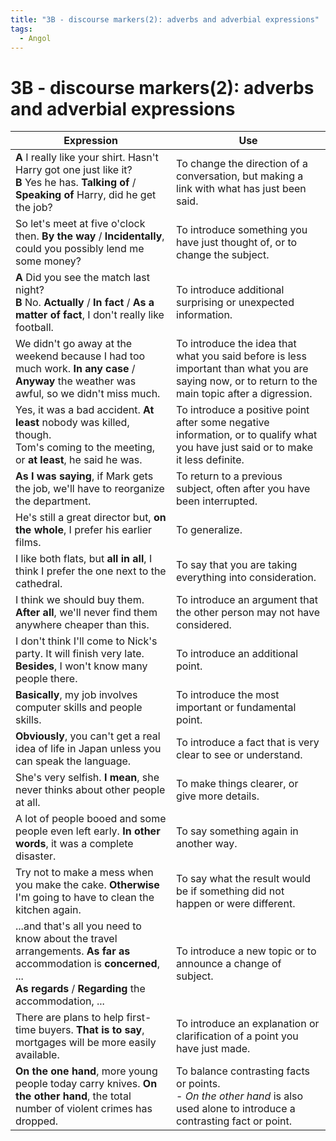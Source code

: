 ```yaml
---
title: "3B - discourse markers(2): adverbs and adverbial expressions"
tags:
  - Angol
---
```


# 3B - discourse markers(2): adverbs and adverbial expressions

| Expression                                                                                                                                                                   | Use                                                                                                                                                |
| ---------------------------------------------------------------------------------------------------------------------------------------------------------------------------- | -------------------------------------------------------------------------------------------------------------------------------------------------- |
| **A** I really like your shirt. Hasn't Harry got one just like it?<br>**B** Yes he has. **Talking of** / **Speaking of** Harry, did he get the job?                          | To change the direction of a conversation, but making a link with what has just been said.                                                         |
| So let's meet at five o'clock then. **By the way** / **Incidentally**, could you possibly lend me some money?                                                                | To introduce something you have just thought of, or to change the subject.                                                                         |
| **A** Did you see the match last night?<br>**B** No. **Actually** / **In fact** / **As a matter of fact**, I don't really like football.                                     | To introduce additional surprising or unexpected information.                                                                                      |
| We didn't go away at the weekend because I had too much work. **In any case** / **Anyway** the weather was awful, so we didn't miss much.                                    | To introduce the idea that what you said before is less important than what you are saying now, or to return to the main topic after a digression. |
| Yes, it was a bad accident. **At least** nobody was killed, though.<br>Tom's coming to the meeting, or **at least**, he said he was.                                         | To introduce a positive point after some negative information, or to qualify what you have just said or to make it less definite.                  |
| **As I was saying**, if Mark gets the job, we'll have to reorganize the department.                                                                                          | To return to a previous subject, often after you have been interrupted.                                                                            |
| He's still a great director but, **on the whole**, I prefer his earlier films.                                                                                               | To generalize.                                                                                                                                     |
| I like both flats, but **all in all**, I think I prefer the one next to the cathedral.                                                                                       | To say that you are taking everything into consideration.                                                                                          |
| I think we should buy them. **After all**, we'll never find them anywhere cheaper than this.                                                                                 | To introduce an argument that the other person may not have considered.                                                                            |
| I don't think I'll come to Nick's party. It will finish very late. **Besides**, I won't know many people there.                                                              | To introduce an additional point.                                                                                                                  |
| **Basically**, my job involves computer skills and people skills.                                                                                                            | To introduce the most important or fundamental point.                                                                                              |
| **Obviously**, you can't get a real idea of life in Japan unless you can speak the language.                                                                                 | To introduce a fact that is very clear to see or understand.                                                                                       |
| She's very selfish. **I mean**, she never thinks about other people at all.                                                                                                  | To make things clearer, or give more details.                                                                                                      |
| A lot of people booed and some people even left early. **In other words**, it was a complete disaster.                                                                       | To say something again in another way.                                                                                                             |
| Try not to make a mess when you make the cake. **Otherwise** I'm going to have to clean the kitchen again.                                                                   | To say what the result would be if something did not happen or were different.                                                                     |
| ...and that's all you need to know about the travel arrangements. **As far as** accommodation is **concerned**, ...<br>**As regards** / **Regarding** the accommodation, ... | To introduce a new topic or to announce a change of subject.                                                                                       |
| There are plans to help first-time buyers. **That is to say**, mortgages will be more easily available.                                                                      | To introduce an explanation or clarification of a point you have just made.                                                                        |
| **On the one hand**, more young people today carry knives. **On the other hand**, the total number of violent crimes has dropped.                                            | To balance contrasting facts or points.<br>- _On the other hand_ is also used alone to introduce a contrasting fact or point.                      |


